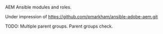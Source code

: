 AEM Ansible modules and roles.

Under impression of https://github.com/pmarkham/ansible-adobe-aem.git

TODO: 
Multiple parent groups.
Parent groups check.
